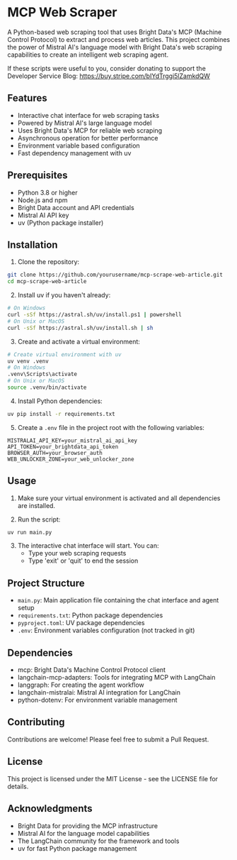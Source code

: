 # MCP Web Scraper

A Python-based web scraping tool that uses Bright Data's MCP (Machine Control Protocol) to extract and process web articles. This project combines the power of Mistral AI's language model with Bright Data's web scraping capabilities to create an intelligent web scraping agent.

If these scripts were useful to you, consider donating to support the Developer Service Blog: https://buy.stripe.com/bIYdTrggi5lZamkdQW

## Features

- Interactive chat interface for web scraping tasks
- Powered by Mistral AI's large language model
- Uses Bright Data's MCP for reliable web scraping
- Asynchronous operation for better performance
- Environment variable based configuration
- Fast dependency management with uv

## Prerequisites

- Python 3.8 or higher
- Node.js and npm
- Bright Data account and API credentials
- Mistral AI API key
- uv (Python package installer)

## Installation

1. Clone the repository:

```bash
git clone https://github.com/yourusername/mcp-scrape-web-article.git
cd mcp-scrape-web-article
```

2. Install uv if you haven't already:

```bash
# On Windows
curl -sSf https://astral.sh/uv/install.ps1 | powershell
# On Unix or MacOS
curl -sSf https://astral.sh/uv/install.sh | sh
```

3. Create and activate a virtual environment:

```bash
# Create virtual environment with uv
uv venv .venv
# On Windows
.venv\Scripts\activate
# On Unix or MacOS
source .venv/bin/activate
```

4. Install Python dependencies:

```bash
uv pip install -r requirements.txt
```

5. Create a `.env` file in the project root with the following variables:

```env
MISTRALAI_API_KEY=your_mistral_ai_api_key
API_TOKEN=your_brightdata_api_token
BROWSER_AUTH=your_browser_auth
WEB_UNLOCKER_ZONE=your_web_unlocker_zone
```

## Usage

1. Make sure your virtual environment is activated and all dependencies are installed.

2. Run the script:

```bash
uv run main.py
```

3. The interactive chat interface will start. You can:
   - Type your web scraping requests
   - Type 'exit' or 'quit' to end the session

## Project Structure

- `main.py`: Main application file containing the chat interface and agent setup
- `requirements.txt`: Python package dependencies
- `pyproject.toml`: UV package dependencies
- `.env`: Environment variables configuration (not tracked in git)

## Dependencies

- mcp: Bright Data's Machine Control Protocol client
- langchain-mcp-adapters: Tools for integrating MCP with LangChain
- langgraph: For creating the agent workflow
- langchain-mistralai: Mistral AI integration for LangChain
- python-dotenv: For environment variable management

## Contributing

Contributions are welcome! Please feel free to submit a Pull Request.

## License

This project is licensed under the MIT License - see the LICENSE file for details.

## Acknowledgments

- Bright Data for providing the MCP infrastructure
- Mistral AI for the language model capabilities
- The LangChain community for the framework and tools
- uv for fast Python package management
